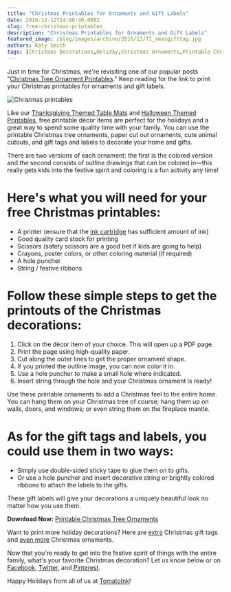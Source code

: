 ```yaml
---
title: "Christmas Printables for Ornaments and Gift Labels"
date: 2016-12-12T14:00:40.000Z
slug: free-christmas-printables
description: "Christmas Printables for Ornaments and Gift Labels"
featured_image: /blog/images/archive/2016/12/TI_xmasgifttag.jpg
authors: Katy Smith
tags: [Christmas Decorations,Holiday,Christmas Ornaments,Printable Christmas Tree Decorations]
---
```


Just in time for Christmas, we're revisiting one of our popular posts "[Christmas Tree Ornament Printables](https://www.tomatoink.com/blog/posts/christmas-tree-ornament-printables-from-tomatoink.html)." Keep reading for the link to print your Christmas printables for ornaments and gift labels.

![Christmas printables](/blog/images/archive/2016/12/TI_xmasgifttag.jpg)

Like our [Thanksgiving Themed Table Mats](https://www.tomatoink.com/blog/posts/printable-placemats-and-turkey-origami-for-thanksgiving.html) and [Halloween Themed Printables](https://www.tomatoink.com/blog/posts/free-spooky-printables-for-halloween.html), free printable décor items are perfect for the holidays and a great way to spend some quality time with your family. You can use the printable Christmas tree ornaments, paper cut out ornaments, cute animal cutouts, and gift tags and labels to decorate your home and gifts.

There are two versions of each ornament: the first is the colored version and the second consists of outline drawings that can be colored in—this really gets kids into the festive spirit and coloring is a fun activity any time!

# Here's what you will need for your free Christmas printables:

* A printer (ensure that the [ink cartridge](https://www.tomatoink.com/) has sufficient amount of ink)
* Good quality card stock for printing
* Scissors (safety scissors are a good bet if kids are going to help)
* Crayons, poster colors, or other coloring material (if required)
* A hole puncher
* String / festive ribbons

# Follow these simple steps to get the printouts of the Christmas decorations:

1. Click on the décor item of your choice. This will open up a PDF page.
2. Print the page using high-quality paper.
3. Cut along the outer lines to get the proper ornament shape.
4. If you printed the outline image, you can now color it in.
5. Use a hole puncher to make a small hole where indicated.
6. Insert string through the hole and your Christmas ornament is ready!

Use these printable ornaments to add a Christmas feel to the entire home. You can hang them on your Christmas tree of course; hang them up on walls, doors, and windows; or even string them on the fireplace mantle.

# As for the gift tags and labels, you could use them in two ways:

* Simply use double-sided sticky tape to glue them on to gifts.
* Or use a hole puncher and insert decorative string or brightly colored ribbons to attach the labels to the gifts.

These gift labels will give your decorations a uniquely beautiful look no matter how you use them.

**Download Now:** [Printable Christmas Tree Ornaments](https://www.tomatoink.com/)

Want to print more holiday decorations? Here are [extra](https://www.activityvillage.co.uk/christmas-gift-tags) Christmas gift tags and [even more](http://www.firstpalette.com/Craft%5Fthemes/Special%5FOccassions/Christmas/printabletreeornaments/printabletreeornaments.html) Christmas ornaments.

Now that you're ready to get into the festive spirit of things with the entire family, what's your favorite Christmas decoration? Let us know below or on [Facebook](https://www.facebook.com/tomatoinktoner), [Twitter](https://twitter.com/tomatoinktoner/), and [Pinterest](https://www.pinterest.com/tomatoinktoner/).

Happy Holidays from all of us at [TomatoInk](https://www.tomatoink.com/)!